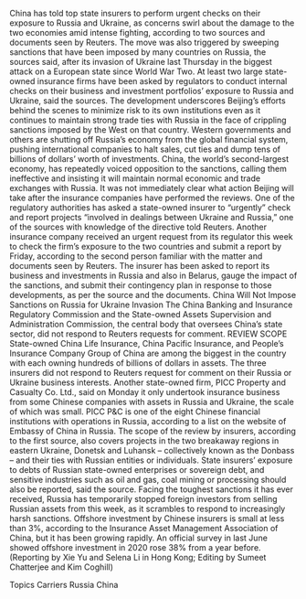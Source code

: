 China has told top state insurers to perform urgent checks on their exposure to Russia and Ukraine, as concerns swirl about the damage to the two economies amid intense fighting, according to two sources and documents seen by Reuters.
The move was also triggered by sweeping sanctions that have been imposed by many countries on Russia, the sources said, after its invasion of Ukraine last Thursday in the biggest attack on a European state since World War Two.
At least two large state-owned insurance firms have been asked by regulators to conduct internal checks on their business and investment portfolios’ exposure to Russia and Ukraine, said the sources.
The development underscores Beijing’s efforts behind the scenes to minimize risk to its own institutions even as it continues to maintain strong trade ties with Russia in the face of crippling sanctions imposed by the West on that country.
Western governments and others are shutting off Russia’s economy from the global financial system, pushing international companies to halt sales, cut ties and dump tens of billions of dollars’ worth of investments.
China, the world’s second-largest economy, has repeatedly voiced opposition to the sanctions, calling them ineffective and insisting it will maintain normal economic and trade exchanges with Russia.
It was not immediately clear what action Beijing will take after the insurance companies have performed the reviews.
One of the regulatory authorities has asked a state-owned insurer to “urgently” check and report projects “involved in dealings between Ukraine and Russia,” one of the sources with knowledge of the directive told Reuters.
Another insurance company received an urgent request from its regulator this week to check the firm’s exposure to the two countries and submit a report by Friday, according to the second person familiar with the matter and documents seen by Reuters.
The insurer has been asked to report its business and investments in Russia and also in Belarus, gauge the impact of the sanctions, and submit their contingency plan in response to those developments, as per the source and the documents.
China Will Not Impose Sanctions on Russia for Ukraine Invasion
The China Banking and Insurance Regulatory Commission and the State-owned Assets Supervision and Administration Commission, the central body that oversees China’s state sector, did not respond to Reuters requests for comment.
REVIEW SCOPE
State-owned China Life Insurance, China Pacific Insurance, and People’s Insurance Company Group of China are among the biggest in the country with each owning hundreds of billions of dollars in assets.
The three insurers did not respond to Reuters request for comment on their Russia or Ukraine business interests.
Another state-owned firm, PICC Property and Casualty Co. Ltd., said on Monday it only undertook insurance business from some Chinese companies with assets in Russia and Ukraine, the scale of which was small.
PICC P&C is one of the eight Chinese financial institutions with operations in Russia, according to a list on the website of Embassy of China in Russia.
The scope of the review by insurers, according to the first source, also covers projects in the two breakaway regions in eastern Ukraine, Donetsk and Luhansk – collectively known as the Donbass – and their ties with Russian entities or individuals.
State insurers’ exposure to debts of Russian state-owned enterprises or sovereign debt, and sensitive industries such as oil and gas, coal mining or processing should also be reported, said the source.
Facing the toughest sanctions it has ever received, Russia has temporarily stopped foreign investors from selling Russian assets from this week, as it scrambles to respond to increasingly harsh sanctions.
Offshore investment by Chinese insurers is small at less than 3%, according to the Insurance Asset Management Association of China, but it has been growing rapidly. An official survey in last June showed offshore investment in 2020 rose 38% from a year before.
(Reporting by Xie Yu and Selena Li in Hong Kong; Editing by Sumeet Chatterjee and Kim Coghill)

Topics
Carriers
Russia
China
